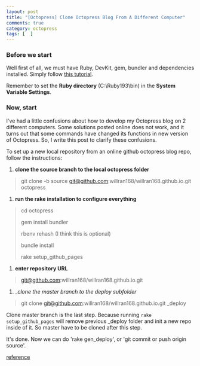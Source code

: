 ```yaml
---
layout: post
title: "[Octopress] Clone Octopress Blog From A Different Computer"
comments: true
category: octopress
tags: [  ]
---
```


### Before we start

Well first of all, we must have Ruby, DevKit, gem, bundler and dependencies installed. Simply follow [this tutorial](http://www.techelex.org/setup-octopress-on-windows7/). 

Remember to set the __Ruby directory__ (C:\Ruby193\bin) in the __System Variable Settings__. 

### Now, start

I've had a little confusions about how to develop my Octopress blog on 2 different computers. Some solutions posted online does not work, and it turns out that some commands have changed its functions in new version of Octopress. So, I write this post to clarify these confusions. 

To set up a new local repository from an online github octopress blog repo, follow the instructions: 

1. __clone the source branch to the local octopress folder__
> git clone -b source git@github.com:willran168/willran168.github.io.git octopress

1. __run the rake installation to configure everything__

> cd octopress
>
> gem install bundler
>
> rbenv rehash    (I think this is optional)
>
> bundle install
>
> rake setup_github_pages

1. __enter repository URL__

> git@github.com:willran168/willran168.github.io.git

1. __clone the master branch to the _deploy subfolder__

> git clone git@github.com:willran168/willran168.github.io.git _deploy 

Clone master branch is the last step. Because running `rake setup_github_pages` will remove previous _deploy folder and init a new repo inside of it. So master have to be cloned after this step. 

It's done. Now we can do 'rake gen_deploy', or 'git commit or push origin source'. 

[reference](http://blog.zerosharp.com/clone-your-octopress-to-blog-from-two-places/)
